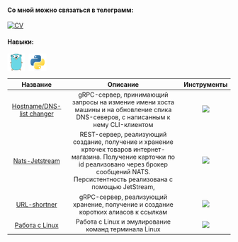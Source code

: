 

#### Со мной можно связаться в телеграмм:
<div>
  <a href="https://t.me/KirrGroos">
    <img src="https://img.shields.io/badge/Tg-white?style=for-the-badge&logo=telegram&logoColor=blue" alt="CV"/>
  </a>
</div>

#### Навыки:
<div>
  <img src="https://github.com/devicons/devicon/blob/master/icons/go/go-original.svg" title="GoLang" alt="GoLang" width="40" height="40"/>&nbsp;
  <img src="https://github.com/devicons/devicon/blob/master/icons/python/python-original.svg" title="Python" alt="Python" width="40" height="40"/>&nbsp;
</div>


| Название | Описание | Инструменты |
| :--------: | :-------: | :-------: |
|[Hostname/DNS-list changer](https://github.com/GrosbergKirr/Server_hostname)|gRPC-сервер, принимающий запросы на измение имени хоста машины и на обновление спика DNS-северов, с написанным к нему CLI-клиентом|<img src="https://img.shields.io/badge/Go-black?style=flat-square&logo=go&logoColor=blue"/>|
|[Nats-Jetstream](https://github.com/GrosbergKirr/Nats-Jetstream)|REST-сервер, реализующий создание, получение и хранение крточек товаров интернет-магазина. Получение карточки по id реализовано через брокер сообщений NATS. Персистентность реализована с помощью JetStream,|<img src="https://img.shields.io/badge/Go-black?style=flat-square&logo=go&logoColor=blue"/>|
|[URL-shortner](https://github.com/GrosbergKirr/url_alias)|gRPC-сервер, реализующий хранение, получение и создание коротких алиасов к ссылкам|<img src="https://img.shields.io/badge/Go-black?style=flat-square&logo=go&logoColor=blue"/>|
|[Работа с Linux](https://github.com/GrosbergKirr/WB_L2)|Работа с Linux и эмулирование команд терминала Linux|<img src="https://img.shields.io/badge/Go-black?style=flat-square&logo=go&logoColor=blue"/>|





